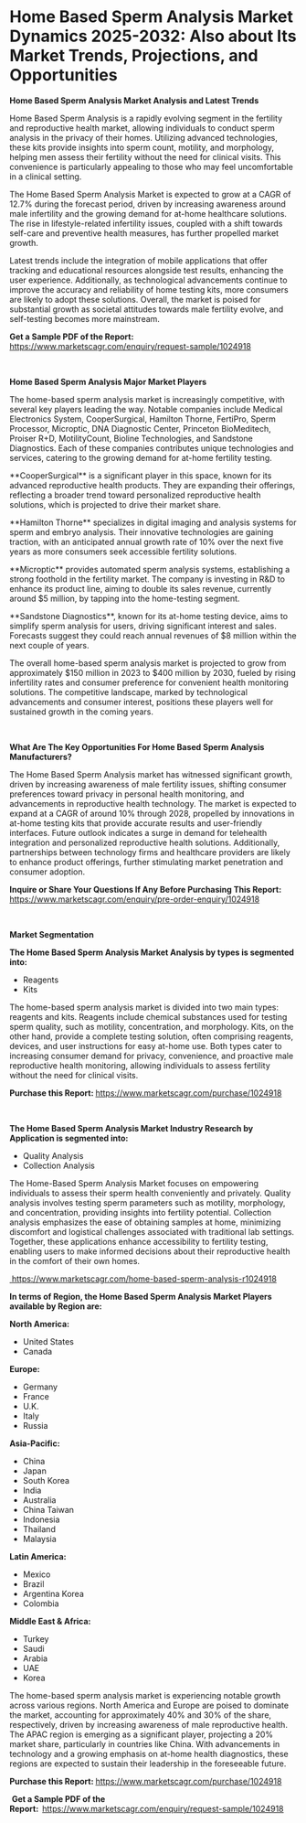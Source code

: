 <p><h1>Home Based Sperm Analysis Market Dynamics 2025-2032: Also about Its Market Trends, Projections, and Opportunities</h1></p><p><strong>Home Based Sperm Analysis Market Analysis and Latest Trends</strong></p>
<p><p>Home Based Sperm Analysis is a rapidly evolving segment in the fertility and reproductive health market, allowing individuals to conduct sperm analysis in the privacy of their homes. Utilizing advanced technologies, these kits provide insights into sperm count, motility, and morphology, helping men assess their fertility without the need for clinical visits. This convenience is particularly appealing to those who may feel uncomfortable in a clinical setting.</p><p>The Home Based Sperm Analysis Market is expected to grow at a CAGR of 12.7% during the forecast period, driven by increasing awareness around male infertility and the growing demand for at-home healthcare solutions. The rise in lifestyle-related infertility issues, coupled with a shift towards self-care and preventive health measures, has further propelled market growth. </p><p>Latest trends include the integration of mobile applications that offer tracking and educational resources alongside test results, enhancing the user experience. Additionally, as technological advancements continue to improve the accuracy and reliability of home testing kits, more consumers are likely to adopt these solutions. Overall, the market is poised for substantial growth as societal attitudes towards male fertility evolve, and self-testing becomes more mainstream.</p></p>
<p><strong>Get a Sample PDF of the Report:&nbsp;</strong> <a href="https://www.marketscagr.com/enquiry/request-sample/1024918?utm_campaign=1905&utm_medium=2&utm_source=Github&utm_content=ia&utm_term=18042025&utm_id=home-based-sperm-analysis">https://www.marketscagr.com/enquiry/request-sample/1024918</a></p>
<p>&nbsp;</p>
<p><strong>Home Based Sperm Analysis Major Market Players</strong></p>
<p><p>The home-based sperm analysis market is increasingly competitive, with several key players leading the way. Notable companies include Medical Electronics System, CooperSurgical, Hamilton Thorne, FertiPro, Sperm Processor, Microptic, DNA Diagnostic Center, Princeton BioMeditech, Proiser R+D, MotilityCount, Bioline Technologies, and Sandstone Diagnostics. Each of these companies contributes unique technologies and services, catering to the growing demand for at-home fertility testing.</p><p>**CooperSurgical** is a significant player in this space, known for its advanced reproductive health products. They are expanding their offerings, reflecting a broader trend toward personalized reproductive health solutions, which is projected to drive their market share.</p><p>**Hamilton Thorne** specializes in digital imaging and analysis systems for sperm and embryo analysis. Their innovative technologies are gaining traction, with an anticipated annual growth rate of 10% over the next five years as more consumers seek accessible fertility solutions.</p><p>**Microptic** provides automated sperm analysis systems, establishing a strong foothold in the fertility market. The company is investing in R&D to enhance its product line, aiming to double its sales revenue, currently around $5 million, by tapping into the home-testing segment.</p><p>**Sandstone Diagnostics**, known for its at-home testing device, aims to simplify sperm analysis for users, driving significant interest and sales. Forecasts suggest they could reach annual revenues of $8 million within the next couple of years.</p><p>The overall home-based sperm analysis market is projected to grow from approximately $150 million in 2023 to $400 million by 2030, fueled by rising infertility rates and consumer preference for convenient health monitoring solutions. The competitive landscape, marked by technological advancements and consumer interest, positions these players well for sustained growth in the coming years.</p></p>
<p>&nbsp;</p>
<p><strong>What Are The Key Opportunities For Home Based Sperm Analysis Manufacturers?</strong></p>
<p><p>The Home Based Sperm Analysis market has witnessed significant growth, driven by increasing awareness of male fertility issues, shifting consumer preferences toward privacy in personal health monitoring, and advancements in reproductive health technology. The market is expected to expand at a CAGR of around 10% through 2028, propelled by innovations in at-home testing kits that provide accurate results and user-friendly interfaces. Future outlook indicates a surge in demand for telehealth integration and personalized reproductive health solutions. Additionally, partnerships between technology firms and healthcare providers are likely to enhance product offerings, further stimulating market penetration and consumer adoption.</p></p>
<p><strong>Inquire or Share Your Questions If Any Before Purchasing This Report:</strong> <a href="https://www.marketscagr.com/enquiry/pre-order-enquiry/1024918?utm_campaign=1905&utm_medium=2&utm_source=Github&utm_content=ia&utm_term=18042025&utm_id=home-based-sperm-analysis">https://www.marketscagr.com/enquiry/pre-order-enquiry/1024918</a></p>
<p>&nbsp;</p>
<p><strong>Market Segmentation</strong></p>
<p><strong>The Home Based Sperm Analysis Market Analysis by types is segmented into:</strong></p>
<p><ul><li>Reagents</li><li>Kits</li></ul></p>
<p><p>The home-based sperm analysis market is divided into two main types: reagents and kits. Reagents include chemical substances used for testing sperm quality, such as motility, concentration, and morphology. Kits, on the other hand, provide a complete testing solution, often comprising reagents, devices, and user instructions for easy at-home use. Both types cater to increasing consumer demand for privacy, convenience, and proactive male reproductive health monitoring, allowing individuals to assess fertility without the need for clinical visits.</p></p>
<p><strong>Purchase this Report:&nbsp;</strong><a href="https://www.marketscagr.com/purchase/1024918?utm_campaign=1905&utm_medium=2&utm_source=Github&utm_content=ia&utm_term=18042025&utm_id=home-based-sperm-analysis">https://www.marketscagr.com/purchase/1024918</a></p>
<p>&nbsp;</p>
<p><strong>The Home Based Sperm Analysis Market Industry Research by Application is segmented into:</strong></p>
<p><ul><li>Quality Analysis</li><li>Collection Analysis</li></ul></p>
<p><p>The Home-Based Sperm Analysis Market focuses on empowering individuals to assess their sperm health conveniently and privately. Quality analysis involves testing sperm parameters such as motility, morphology, and concentration, providing insights into fertility potential. Collection analysis emphasizes the ease of obtaining samples at home, minimizing discomfort and logistical challenges associated with traditional lab settings. Together, these applications enhance accessibility to fertility testing, enabling users to make informed decisions about their reproductive health in the comfort of their own homes.</p></p>
<p><a href="https://www.marketscagr.com/home-based-sperm-analysis-r1024918?utm_campaign=1905&utm_medium=2&utm_source=Github&utm_content=ia&utm_term=18042025&utm_id=home-based-sperm-analysis">&nbsp;https://www.marketscagr.com/home-based-sperm-analysis-r1024918</a></p>
<p><strong>In terms of Region, the Home Based Sperm Analysis Market Players available by Region are:</strong></p>
<p>
    <p> <strong> North America: </strong>
        <ul>
            <li>United States</li>
            <li>Canada</li>
        </ul>
        </p> 
    <p> <strong> Europe: </strong>
        <ul>
            <li>Germany</li>
            <li>France</li>
            <li>U.K.</li>
            <li>Italy</li>
            <li>Russia</li>
        </ul>
        </p> 
    <p> <strong> Asia-Pacific: </strong>
        <ul>
            <li>China</li>
            <li>Japan</li>
            <li>South Korea</li>
            <li>India</li>
            <li>Australia</li>
            <li>China Taiwan</li>
            <li>Indonesia</li>
            <li>Thailand</li>
            <li>Malaysia</li>
        </ul>
        </p> 
    <p> <strong> Latin America: </strong>
        <ul>
            <li>Mexico</li>
            <li>Brazil</li>
            <li>Argentina Korea</li>
            <li>Colombia</li>
        </ul>
        </p> 
    <p> <strong> Middle East & Africa: </strong>
        <ul>
            <li>Turkey</li>
            <li>Saudi</li>
            <li>Arabia</li>
            <li>UAE</li>
            <li>Korea</li>
        </ul>
    </p>
    </p>
<p><p>The home-based sperm analysis market is experiencing notable growth across various regions. North America and Europe are poised to dominate the market, accounting for approximately 40% and 30% of the share, respectively, driven by increasing awareness of male reproductive health. The APAC region is emerging as a significant player, projecting a 20% market share, particularly in countries like China. With advancements in technology and a growing emphasis on at-home health diagnostics, these regions are expected to sustain their leadership in the foreseeable future.</p></p>
<p><strong>Purchase this Report: </strong><a href="https://www.marketscagr.com/purchase/1024918?utm_campaign=1905&utm_medium=2&utm_source=Github&utm_content=ia&utm_term=18042025&utm_id=home-based-sperm-analysis">https://www.marketscagr.com/purchase/1024918</a></p>
<p>&nbsp;<strong>Get a Sample PDF of the Report:&nbsp;&nbsp;</strong><a href="https://www.marketscagr.com/enquiry/request-sample/1024918?utm_campaign=1905&utm_medium=2&utm_source=Github&utm_content=ia&utm_term=18042025&utm_id=home-based-sperm-analysis">https://www.marketscagr.com/enquiry/request-sample/1024918</a></p>
<p><strong></strong></p>
<p><p></p><p></p><p></p></p>